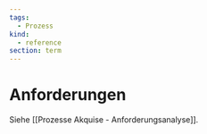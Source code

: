 ```yaml
---
tags:
  - Prozess
kind:
  - reference
section: term
---
```

# Anforderungen

Siehe [[Prozesse Akquise - Anforderungsanalyse]].